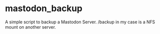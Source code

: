 # mastodon_backup
A simple script to backup a Mastodon Server.  /backup in my case is a NFS mount on another server. 

